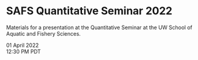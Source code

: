 # SAFS Quantitative Seminar 2022

Materials for a presentation at the Quantitative Seminar at the UW School of Aquatic and Fishery Sciences.

01 April 2022  
12:30 PM PDT
